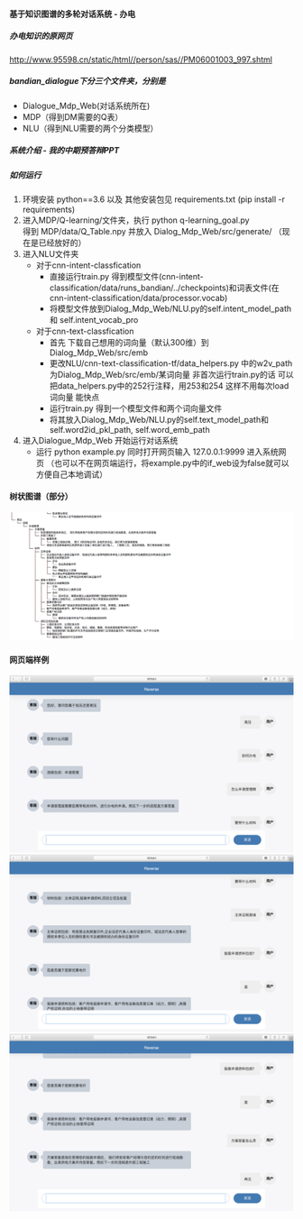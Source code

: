 #### 基于知识图谱的多轮对话系统 - 办电

##### 办电知识的原网页  
http://www.95598.cn/static/html//person/sas//PM06001003_997.shtml

##### bandian_dialogue下分三个文件夹，分别是  
* Dialogue_Mdp_Web(对话系统所在)
* MDP（得到DM需要的Q表）
* NLU（得到NLU需要的两个分类模型）  

##### 系统介绍 - 我的中期预答辩PPT   

##### 如何运行
1. 环境安装 python==3.6 以及 其他安装包见 requirements.txt (pip install -r requirements)
2. 进入MDP/Q-learning/文件夹，执行 python q-learning_goal.py  
   得到 MDP/data/Q_Table.npy 并放入 Dialog_Mdp_Web/src/generate/ （现在是已经放好的）
3. 进入NLU文件夹
   * 对于cnn-intent-classfication
     * 直接运行train.py 得到模型文件(cnn-intent-classification/data/runs_bandian/../checkpoints)和词表文件(在cnn-intent-classification/data/processor.vocab)
     * 将模型文件放到Dialog_Mdp_Web/NLU.py的self.intent_model_path 和 self.intent_vocab_pro
   * 对于cnn-text-classfication
     * 首先 下载自己想用的词向量（默认300维）到 Dialog_Mdp_Web/src/emb
     * 更改NLU/cnn-text-classification-tf/data_helpers.py 中的w2v_path 为Dialog_Mdp_Web/src/emb/某词向量
       非首次运行train.py的话 可以把data_helpers.py中的252行注释，用253和254 这样不用每次load词向量 能快点
     * 运行train.py 得到一个模型文件和两个词向量文件
     * 将其放入Dialog_Mdp_Web/NLU.py的self.text_model_path和 self.word2id_pkl_path, self.word_emb_path
4. 进入Dialogue_Mdp_Web 开始运行对话系统
   * 运行 python example.py 同时打开网页输入 127.0.0.1:9999 进入系统网页
     （也可以不在网页端运行，将example.py中的if_web设为false就可以 方便自己本地调试）
   
   
   
#### 树状图谱（部分）
![image](https://github.com/luffywalf/BandianDialog/blob/master/picture/kg_example.png)

#### 网页端样例
![image](https://github.com/luffywalf/BandianDialog/blob/master/picture/dialog_1.png)
![image](https://github.com/luffywalf/BandianDialog/blob/master/picture/dialog_2.png)
![image](https://github.com/luffywalf/BandianDialog/blob/master/picture/dialog_3.png)




